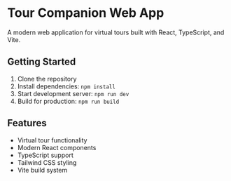 # Tour Companion Web App

A modern web application for virtual tours built with React, TypeScript, and Vite.

## Getting Started

1. Clone the repository
2. Install dependencies: `npm install`
3. Start development server: `npm run dev`
4. Build for production: `npm run build`

## Features

- Virtual tour functionality
- Modern React components
- TypeScript support
- Tailwind CSS styling
- Vite build system
